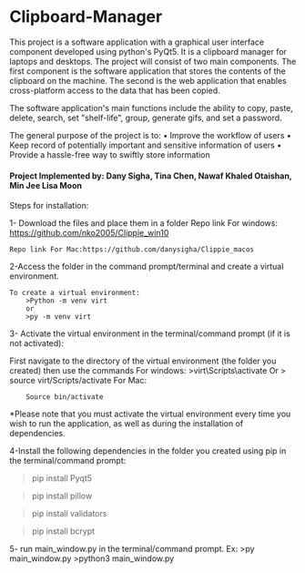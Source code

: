 # Clipboard-Manager
This project is a software application with a graphical user interface component developed using python's PyQt5. It is a clipboard manager for laptops and desktops. The project will consist of two main components. The first component is the software application that stores the contents of the clipboard on the machine. The second is the web application that enables cross-platform access to the data that has been copied.

The software application's main functions include the ability to copy, paste, delete, search, set "shelf-life", group, generate gifs, and set a password. 

The general purpose of the project is to:
•	Improve the workflow of users
•	Keep record of potentially important and sensitive information of users 
•	Provide a hassle-free way to swiftly store information

#### Project Implemented by: Dany Sigha, Tina Chen, Nawaf Khaled Otaishan, Min Jee Lisa Moon ####



Steps for installation:

1- Download the files and place them in a folder 
	Repo link For windows: https://github.com/nko2005/Clippie_win10
	
	
	Repo link For Mac:https://github.com/danysigha/Clippie_macos

2-Access the folder in the command prompt/terminal and create a virtual environment.

	To create a virtual environment:
		>Python -m venv virt
		or
		>py -m venv virt 

3- Activate the virtual environment in the terminal/command prompt (if it is not activated):

First navigate to the directory of the virtual environment (the folder you created) then use the commands
	For windows:
		>virt\Scripts\activate
		Or
		> source virt/Scripts/activate 
	For Mac:
		
		Source bin/activate

*Please note that you must activate the virtual environment every time you wish to run the application, as well as during the installation of dependencies.
	

4-Install the following  dependencies in the folder you created  using pip in the terminal/command prompt:

>pip install Pyqt5

>pip install pillow 

>pip install validators

>pip install bcrypt


5- run main_window.py in the terminal/command prompt.
	Ex:
		>py main_window.py
		>python3 main_window.py
